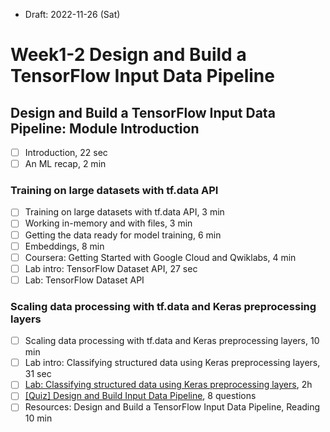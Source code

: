 * Draft: 2022-11-26 (Sat)

# Week1-2 Design and Build a TensorFlow Input Data Pipeline

## Design and Build a TensorFlow Input Data Pipeline: Module Introduction

- [ ] Introduction, 22 sec
- [ ] An ML recap, 2 min

### Training on large datasets with tf.data API

- [ ] Training on large datasets with tf.data API, 3 min
- [ ] Working in-memory and with files, 3 min
- [ ] Getting the data ready for model training, 6 min
- [ ] Embeddings, 8 min
- [ ] Coursera: Getting Started with Google Cloud and Qwiklabs, 4 min
- [ ] Lab intro: TensorFlow Dataset API, 27 sec
- [ ] Lab: TensorFlow Dataset API

### Scaling data processing with tf.data and Keras preprocessing layers

- [ ] Scaling data processing with tf.data and Keras preprocessing layers, 10 min
- [ ] Lab intro: Classifying structured data using Keras preprocessing layers, 31 sec
- [ ] [Lab: Classifying structured data using Keras preprocessing layers](labs/week1-classifying-structured-data-using-keras-preprocessing-layers.md), 2h
- [ ] [[Quiz] Design and Build Input Data Pipeline](quizzes/week1-design-and-build-input-data-pipeline.md), 8 questions
- [ ] Resources: Design and Build a TensorFlow Input Data Pipeline, Reading 10 min
